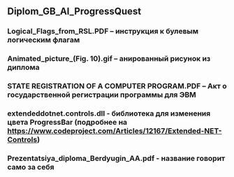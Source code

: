 ## Diplom_GB_AI_ProgressQuest
### Logical_Flags_from_RSL.PDF – инструкция к булевым логическим флагам
### Animated_picture_(Fig. 10).gif – анированный рисунок из диплома
### STATE REGISTRATION OF A COMPUTER PROGRAM.PDF – Акт о государственной регистрации программы для ЭВМ
### extendeddotnet.controls.dll - библиотека для изменения цвета ProgressBar (подробнее на https://www.codeproject.com/Articles/12167/Extended-NET-Controls)
### Prezentatsiya_diploma_Berdyugin_AA.pdf - название говорит само за себя
